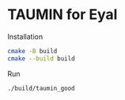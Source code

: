 # TAUMIN for Eyal

Installation
```bash
cmake -B build
cmake --build build
``` 

Run
```bash
./build/taumin_good
```
